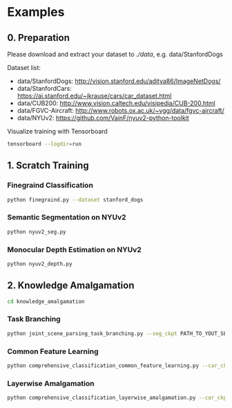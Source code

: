 # Examples

## 0. Preparation

Please download and extract your dataset to *./data*, e.g. data/StanfordDogs

Dataset list:

* data/StanfordDogs: http://vision.stanford.edu/aditya86/ImageNetDogs/
* data/StanfordCars: https://ai.stanford.edu/~jkrause/cars/car_dataset.html
* data/CUB200: http://www.vision.caltech.edu/visipedia/CUB-200.html
* data/FGVC-Aircraft: http://www.robots.ox.ac.uk/~vgg/data/fgvc-aircraft/
* data/NYUv2: https://github.com/VainF/nyuv2-python-toolkit

Visualize training with Tensorboard

```bash
tensorboard --logdir=run
```

## 1. Scratch Training

### Finegraind Classification

```bash
python finegraind.py --dataset stanford_dogs
```

### Semantic Segmentation on NYUv2

```bash
python nyuv2_seg.py
```

### Monocular Depth Estimation on NYUv2

```bash
python nyuv2_depth.py
```

## 2. Knowledge Amalgamation

```bash
cd knowledge_amalgamation
```

### Task Branching

```bash
python joint_scene_parsing_task_branching.py --seg_ckpt PATH_TO_YOUT_SEG_MODEL --depth_ckpt PATH_TO_YOUT_DEPTH_MODEL
```

### Common Feature Learning

```bash
python comprehensive_classification_common_feature_learning.py --car_ckpt PATH_TO_YOUR_CAR_CLASSIFIER --aircraft_ckpt PATH_TO_YOUT_AIRCRAFT_CLASSIFIER
```

### Layerwise Amalgamation

```bash
python comprehensive_classification_layerwise_amalgamation.py --car_ckpt PATH_TO_YOUR_CAR_CLASSIFIER --aircraft_ckpt PATH_TO_YOUT_AIRCRAFT_CLASSIFIER
```